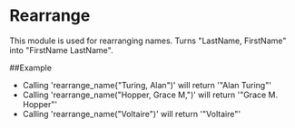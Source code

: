 
Rearrange
=========

This module is used for rearranging names.
Turns "LastName, FirstName" into "FirstName LastName".

##Example

* Calling 'rearrange_name{"Turing, Alan")' will return '"Alan Turing"'
* Calling 'rearrange_name("Hopper, Grace M,")' will return '"Grace M. Hopper"'
* Calling 'rearrange_name("Voltaire")' will return '"Voltaire"' 

